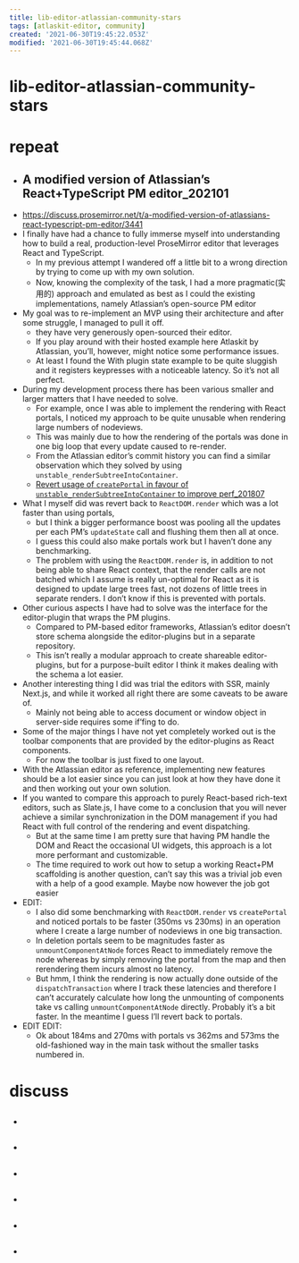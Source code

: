 ```yaml
---
title: lib-editor-atlassian-community-stars
tags: [atlaskit-editor, community]
created: '2021-06-30T19:45:22.053Z'
modified: '2021-06-30T19:45:44.068Z'
---
```


# lib-editor-atlassian-community-stars

# repeat

- ## A modified version of Atlassian’s React+TypeScript PM editor_202101
- https://discuss.prosemirror.net/t/a-modified-version-of-atlassians-react-typescript-pm-editor/3441
- I finally have had a chance to fully immerse myself into understanding how to build a real, production-level ProseMirror editor that leverages React and TypeScript.
  - In my previous attempt I wandered off a little bit to a wrong direction by trying to come up with my own solution. 
  - Now, knowing the complexity of the task, I had a more pragmatic(实用的) approach and emulated as best as I could the existing implementations, namely Atlassian’s open-source PM editor 
- My goal was to re-implement an MVP using their architecture and after some struggle, I managed to pull it off. 
  - they have very generously open-sourced their editor. 
  - If you play around with their hosted example here Atlaskit by Atlassian, you’ll, however, might notice some performance issues. 
  - At least I found the With plugin state example to be quite sluggish and it registers keypresses with a noticeable latency. So it’s not all perfect.
- During my development process there has been various smaller and larger matters that I have needed to solve. 
  - For example, once I was able to implement the rendering with React portals, I noticed my approach to be quite unusable when rendering large numbers of nodeviews.
  - This was mainly due to how the rendering of the portals was done in one big loop that every update caused to re-render. 
  - From the Atlassian editor’s commit history you can find a similar observation which they solved by using `unstable_renderSubtreeIntoContainer`.
  - [Revert usage of `createPortal` in favour of `unstable_renderSubtreeIntoContainer` to improve perf_201807](https://bitbucket.org/atlassian/atlaskit-mk-2/commits/d520a6fb6dab1027d3873eec9317c4e8574d07fb)
- What I myself did was revert back to `ReactDOM.render` which was a lot faster than using portals, 
  - but I think a bigger performance boost was pooling all the updates per each PM’s `updateState` call and flushing them then all at once. 
  - I guess this could also make portals work but I haven’t done any benchmarking. 
  - The problem with using the `ReactDOM.render` is, in addition to not being able to share React context, that the render calls are not batched which I assume is really un-optimal for React as it is designed to update large trees fast, not dozens of little trees in separate renders. I don’t know if this is prevented with portals.
- Other curious aspects I have had to solve was the interface for the editor-plugin that wraps the PM plugins.
  - Compared to PM-based editor frameworks, Atlassian’s editor doesn’t store schema alongside the editor-plugins but in a separate repository. 
  - This isn’t really a modular approach to create shareable editor-plugins, but for a purpose-built editor I think it makes dealing with the schema a lot easier.
- Another interesting thing I did was trial the editors with SSR, mainly Next.js, and while it worked all right there are some caveats to be aware of. 
  - Mainly not being able to access document or window object in server-side requires some if’fing to do.
- Some of the major things I have not yet completely worked out is the toolbar components that are provided by the editor-plugins as React components. 
  - For now the toolbar is just fixed to one layout.
- With the Atlassian editor as reference, implementing new features should be a lot easier since you can just look at how they have done it and then working out your own solution.
- If you wanted to compare this approach to purely React-based rich-text editors, such as Slate.js, I have come to a conclusion that you will never achieve a similar synchronization in the DOM management if you had React with full control of the rendering and event dispatching. 
  - But at the same time I am pretty sure that having PM handle the DOM and React the occasional UI widgets, this approach is a lot more performant and customizable. 
  - The time required to work out how to setup a working React+PM scaffolding is another question, can’t say this was a trivial job even with a help of a good example. Maybe now however the job got easier
- EDIT: 
  - I also did some benchmarking with `ReactDOM.render` vs `createPortal` and noticed portals to be faster (350ms vs 230ms) in an operation where I create a large number of nodeviews in one big transaction.
  - In deletion portals seem to be magnitudes faster as `unmountComponentAtNode` forces React to immediately remove the node whereas by simply removing the portal from the map and then rerendering them incurs almost no latency.
  - But hmm, I think the rendering is now actually done outside of the `dispatchTransaction` where I track these latencies and therefore I can’t accurately calculate how long the unmounting of components take vs calling `unmountComponentAtNode` directly. Probably it’s a bit faster. In the meantime I guess I’ll revert back to portals.
- EDIT EDIT: 
  - Ok about 184ms and 270ms with portals vs 362ms and 573ms the old-fashioned way in the main task without the smaller tasks numbered in.
# discuss
- ## 

- ## 

- ## 

- ## 

- ## 

- ## 
